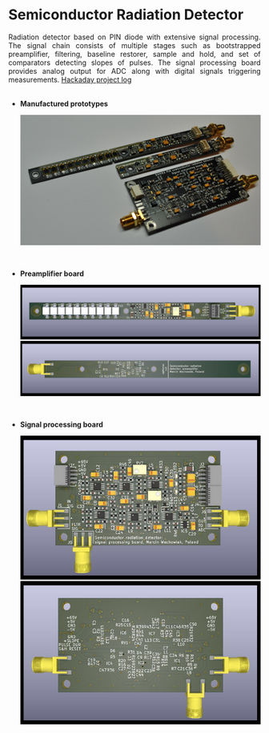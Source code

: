# Semiconductor Radiation Detector
<div align="justify">
Radiation detector based on PIN diode with extensive signal processing. The signal chain consists of multiple stages such as bootstrapped preamplifier, filtering, baseline restorer, sample and hold, and set of comparators detecting slopes of pulses. The signal processing board provides analog output for ADC along with digital signals triggering measurements. <a href="https://hackaday.io/project/159909-gamma-pin-semiconductor-radiation-detector">Hackaday project log</a>


</div>



<br />

  - **Manufactured prototypes**
  
    <img src="PCBs/img/brd_photo.jpg" alt="board_photo" width="600"/>

<br />

  - **Preamplifier board**

    <img src="PCBs/preamplifier/doc/top.jpg" alt="preamplifier_top" width="600" />
    <img src="PCBs/preamplifier/doc/bottom.jpg" alt="preamplifier_bottom" width="600"/>

<br />

  - **Signal processing board**
    
    <img src="PCBs/signal_processing/doc/top.jpg" alt="signal_processing_top" width="600"/>
    <img src="PCBs/signal_processing/doc/bottom.jpg" alt="signal_processing_bottom" width="600"/>


